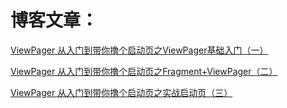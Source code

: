 # 博客文章：
[ViewPager 从入门到带你撸个启动页之ViewPager基础入门（一）](http://blog.csdn.net/javazejian/article/details/52138962)

[ ViewPager 从入门到带你撸个启动页之Fragment+ViewPager（二）](http://blog.csdn.net/javazejian/article/details/52141393)

[ ViewPager 从入门到带你撸个启动页之实战启动页（三）](http://blog.csdn.net/javazejian/article/details/52144889)
